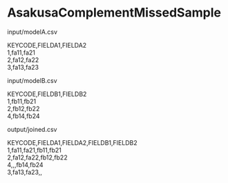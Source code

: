 AsakusaComplementMissedSample
=============================

input/modelA.csv

KEYCODE,FIELDA1,FIELDA2  
1,fa11,fa21  
2,fa12,fa22  
3,fa13,fa23  


input/modelB.csv

KEYCODE,FIELDB1,FIELDB2  
1,fb11,fb21  
2,fb12,fb22  
4,fb14,fb24  


output/joined.csv

KEYCODE,FIELDA1,FIELDA2,FIELDB1,FIELDB2  
1,fa11,fa21,fb11,fb21  
2,fa12,fa22,fb12,fb22  
4,,,fb14,fb24  
3,fa13,fa23,,  

